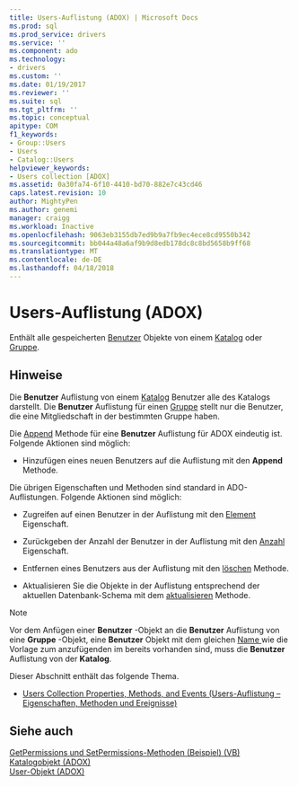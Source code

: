 ```yaml
---
title: Users-Auflistung (ADOX) | Microsoft Docs
ms.prod: sql
ms.prod_service: drivers
ms.service: ''
ms.component: ado
ms.technology:
- drivers
ms.custom: ''
ms.date: 01/19/2017
ms.reviewer: ''
ms.suite: sql
ms.tgt_pltfrm: ''
ms.topic: conceptual
apitype: COM
f1_keywords:
- Group::Users
- Users
- Catalog::Users
helpviewer_keywords:
- Users collection [ADOX]
ms.assetid: 0a30fa74-6f10-4410-bd70-882e7c43cd46
caps.latest.revision: 10
author: MightyPen
ms.author: genemi
manager: craigg
ms.workload: Inactive
ms.openlocfilehash: 9063eb3155db7ed9b9a7fb9ec4ece8cd9550b342
ms.sourcegitcommit: bb044a48a6af9b9d8edb178dc8c8bd5658b9ff68
ms.translationtype: MT
ms.contentlocale: de-DE
ms.lasthandoff: 04/18/2018
---
```

# <a name="users-collection-adox"></a>Users-Auflistung (ADOX)
Enthält alle gespeicherten [Benutzer](../../../ado/reference/adox-api/user-object-adox.md) Objekte von einem [Katalog](../../../ado/reference/adox-api/catalog-object-adox.md) oder [Gruppe](../../../ado/reference/adox-api/group-object-adox.md).  
  
## <a name="remarks"></a>Hinweise  
 Die **Benutzer** Auflistung von einem [Katalog](../../../ado/reference/adox-api/catalog-object-adox.md) Benutzer alle des Katalogs darstellt. Die **Benutzer** Auflistung für einen [Gruppe](../../../ado/reference/adox-api/group-object-adox.md) stellt nur die Benutzer, die eine Mitgliedschaft in der bestimmten Gruppe haben.  
  
 Die [Append](../../../ado/reference/adox-api/append-method-adox-users.md) Methode für eine **Benutzer** Auflistung für ADOX eindeutig ist. Folgende Aktionen sind möglich:  
  
-   Hinzufügen eines neuen Benutzers auf die Auflistung mit den **Append** Methode.  
  
 Die übrigen Eigenschaften und Methoden sind standard in ADO-Auflistungen. Folgende Aktionen sind möglich:  
  
-   Zugreifen auf einen Benutzer in der Auflistung mit den [Element](../../../ado/reference/ado-api/item-property-ado.md) Eigenschaft.  
  
-   Zurückgeben der Anzahl der Benutzer in der Auflistung mit den [Anzahl](../../../ado/reference/ado-api/count-property-ado.md) Eigenschaft.  
  
-   Entfernen eines Benutzers aus der Auflistung mit den [löschen](../../../ado/reference/adox-api/delete-method-adox-collections.md) Methode.  
  
-   Aktualisieren Sie die Objekte in der Auflistung entsprechend der aktuellen Datenbank-Schema mit dem [aktualisieren](../../../ado/reference/ado-api/refresh-method-ado.md) Methode.  
  
> [!NOTE]
>  Vor dem Anfügen einer **Benutzer** -Objekt an die **Benutzer** Auflistung von eine **Gruppe** -Objekt, eine **Benutzer** Objekt mit dem gleichen [Name ](../../../ado/reference/adox-api/name-property-adox.md) wie die Vorlage zum anzufügenden im bereits vorhanden sind, muss die **Benutzer** Auflistung von der **Katalog**.  
  
 Dieser Abschnitt enthält das folgende Thema.  
  
-   [Users Collection Properties, Methods, and Events (Users-Auflistung – Eigenschaften, Methoden und Ereignisse)](../../../ado/reference/adox-api/users-collection-properties-methods-and-events.md)  
  
## <a name="see-also"></a>Siehe auch  
 [GetPermissions und SetPermissions-Methoden (Beispiel) (VB)](../../../ado/reference/adox-api/getpermissions-and-setpermissions-methods-example-vb.md)   
 [Katalogobjekt (ADOX)](../../../ado/reference/adox-api/catalog-object-adox.md)   
 [User-Objekt (ADOX)](../../../ado/reference/adox-api/user-object-adox.md)
